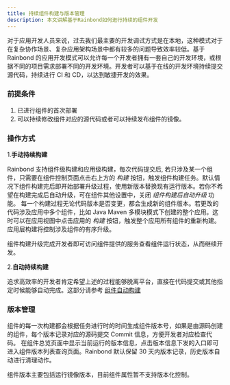 ```yaml
---
title: 持续组件构建与版本管理
description: 本文讲解基于Rainbond如何进行持续的组件开发
---
```


对于应用开发人员来说，过去我们最主要的开发调试方式是在本地，这种模式对于在复杂协作场景、复杂应用架构场景中都有较多的问题导致效率较低。基于 Rainbond 的应用开发模式可以允许每一个开发者拥有一套自己的开发环境，或根据不同的项目需求部署不同的开发环境。开发者可以基于在线的开发环境持续提交源代码，持续进行 CI 和 CD，以达到敏捷开发的效果。

### 前提条件

1. 已进行组件的首次部署
2. 可以持续修改组件对应的源代码或者可以持续发布组件的镜像。

### 操作方式

1.<b>手动持续构建</b>

Rainbond 支持组件级构建和应用级构建，每次代码提交后, 若只涉及某一个组件，只需要在组件控制页面点击右上方的 _构建_ 按钮，触发组件构建任务。默认情况下组件构建完后即开始部署升级过程，使用新版本替换现有运行版本。若你不希望在构建完成后自动升级，可在组件其他设置中，关闭 _组件构建后自动升级_ 功能。
每一个构建过程无论代码版本是否变更，都会生成新的组件版本。若更改的代码涉及应用中多个组件，比如 Java Maven 多模块模式下创建的整个应用。这时可以在应用视图中点击应用的 _构建_ 按钮，触发整个应用所有组件的重新构建。应用层构建将控制涉及组件的有序升级。

组件构建升级完成开发者即可访问组件提供的服务查看组件运行状态，从而继续开发。

2.<b>自动持续构建</b>

追求高效率的开发者肯定希望上述的过程能够脱离平台，直接在代码提交或其他指定时候能够自动完成。这部分请参考 [组件自动构建](../auto_build)

### 版本管理

组件的每一次构建都会根据任务进行时的时间生成组件版本号，如果是由源码创建的组件，每个版本记录对应的源码提交 Commit 信息，方便开发者对应检查代码。
在组件总览页面中显示当前运行的版本信息，点击版本信息下发的入口即可进入组件版本列表查询页面。Rainbond 默认保留 30 天内版本记录，历史版本自动进行清理动作。

组件版本主要包括运行镜像版本，目前组件属性暂不支持版本化控制。



